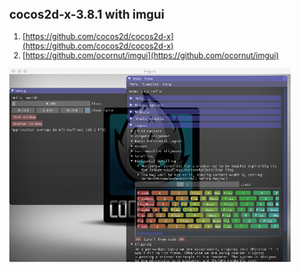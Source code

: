 ## cocos2d-x-3.8.1 with imgui

1. [https://github.com/cocos2d/cocos2d-x](https://github.com/cocos2d/cocos2d-x)
2. [https://github.com/ocornut/imgui](https://github.com/ocornut/imgui)


![screen](imguix.png)
